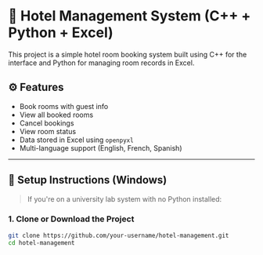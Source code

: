 # 🏨 Hotel Management System (C++ + Python + Excel)

This project is a simple hotel room booking system built using C++ for the interface and Python for managing room records in Excel.

## ⚙️ Features

- Book rooms with guest info
- View all booked rooms
- Cancel bookings
- View room status
- Data stored in Excel using `openpyxl`
- Multi-language support (English, French, Spanish)

---

## 🚀 Setup Instructions (Windows)

> If you're on a university lab system with no Python installed:

### 1. Clone or Download the Project

```bash
git clone https://github.com/your-username/hotel-management.git
cd hotel-management
